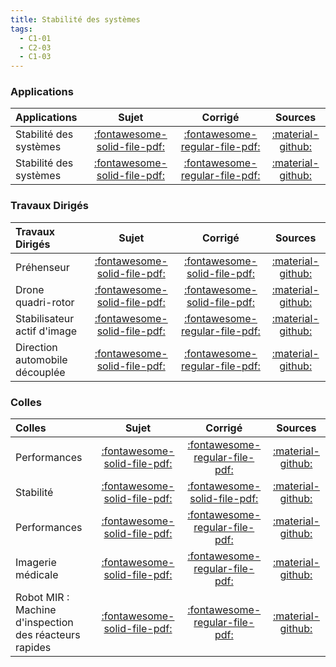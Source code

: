```yaml
---
title: Stabilité des systèmes 
tags:
  - C1-01
  - C2-03
  - C1-03
---
```


[comment]: <> (Généré automatiquement par ALL_PDF/make_markdown.py, creation_fichiers_activites)


### Applications 
 
| Applications | Sujet | Corrigé | Sources  | 
| :-------------- | :---: | :-----: | :------: | 
| Stabilité des systèmes | [:fontawesome-solid-file-pdf:](https://xpessoles-cpge.fr/pdf/Cy_02_Ch_01_Activation_01_Sujet.pdf) | [:fontawesome-regular-file-pdf:](https://xpessoles-cpge.fr/pdf/Cy_02_Ch_01_Activation_01_Corrige.pdf) | [:material-github:](https://github.com/xpessoles/PSI_Cy_02_PredictionPerfomances/tree/main/Chapitre_01_Stabilite/Cy_02_Ch_01_Activation_01) | 
| Stabilité des systèmes | [:fontawesome-solid-file-pdf:](https://xpessoles-cpge.fr/pdf/Cy_02_Ch_01_Application_02_Sujet.pdf) | [:fontawesome-regular-file-pdf:](https://xpessoles-cpge.fr/pdf/Cy_02_Ch_01_Application_02_Corrige.pdf) | [:material-github:](https://github.com/xpessoles/PSI_Cy_02_PredictionPerfomances/tree/main/Chapitre_01_Stabilite/Cy_02_Ch_01_Application_02) | 

### Travaux Dirigés 
 
| Travaux Dirigés | Sujet | Corrigé | Sources  | 
| :-------------- | :---: | :-----: | :------: | 
| Préhenseur | [:fontawesome-solid-file-pdf:](https://xpessoles-cpge.fr/pdf/Cy_02_Ch_01_Colle_06_Prehenseur_Sujet.pdf) | [:fontawesome-solid-file-pdf:](https://xpessoles-cpge.fr/pdf/Cy_02_Ch_01_Colle_06_Prehenseur_Corrige.pdf) | [:material-github:](https://github.com/xpessoles/PSI_Cy_02_PredictionPerfomances/tree/main/Chapitre_01_Stabilite/Cy_02_Ch_01_Colle_06_Prehenseur) | 
| Drone quadri-rotor | [:fontawesome-solid-file-pdf:](https://xpessoles-cpge.fr/pdf/Cy_02_Ch_01_TD_01_Drone_Sujet.pdf) | [:fontawesome-solid-file-pdf:](https://xpessoles-cpge.fr/pdf/Cy_02_Ch_01_TD_01_Drone_Corrige.pdf) | [:material-github:](https://github.com/xpessoles/PSI_Cy_02_PredictionPerfomances/tree/main/Chapitre_01_Stabilite/Cy_02_Ch_01_TD_01_Drone) | 
| Stabilisateur actif d'image | [:fontawesome-solid-file-pdf:](https://xpessoles-cpge.fr/pdf/Cy_02_Ch_01_TD_02_Stabilisateur_Sujet.pdf) | [:fontawesome-regular-file-pdf:](https://xpessoles-cpge.fr/pdf/Cy_02_Ch_01_TD_02_Stabilisateur_Corrige.pdf) | [:material-github:](https://github.com/xpessoles/PSI_Cy_02_PredictionPerfomances/tree/main/Chapitre_01_Stabilite/Cy_02_Ch_01_TD_02_Stabilisateur) | 
| Direction automobile découplée | [:fontawesome-solid-file-pdf:](https://xpessoles-cpge.fr/pdf/Cy_02_Ch_01_TD_03_DirectionDecouplee_Sujet.pdf) | [:fontawesome-regular-file-pdf:](https://xpessoles-cpge.fr/pdf/Cy_02_Ch_01_TD_03_DirectionDecouplee_Corrige.pdf) | [:material-github:](https://github.com/xpessoles/PSI_Cy_02_PredictionPerfomances/tree/main/Chapitre_01_Stabilite/Cy_02_Ch_01_TD_03_DirectionDecouplee) | 

### Colles 
 
| Colles | Sujet | Corrigé | Sources  | 
| :-------------- | :---: | :-----: | :------: | 
| Performances | [:fontawesome-solid-file-pdf:](https://xpessoles-cpge.fr/pdf/Cy_02_Ch_01_Colle_01_Sujet.pdf) | [:fontawesome-regular-file-pdf:](https://xpessoles-cpge.fr/pdf/Cy_02_Ch_01_Colle_01_Corrige.pdf) | [:material-github:](https://github.com/xpessoles/PSI_Cy_02_PredictionPerfomances/tree/main/Chapitre_01_Stabilite/Cy_02_Ch_01_Colle_01) | 
| Stabilité | [:fontawesome-solid-file-pdf:](https://xpessoles-cpge.fr/pdf/Cy_02_Ch_01_Colle_02_Sujet.pdf) | [:fontawesome-solid-file-pdf:](https://xpessoles-cpge.fr/pdf/Cy_02_Ch_01_Colle_02_Corrige.pdf) | [:material-github:](https://github.com/xpessoles/PSI_Cy_02_PredictionPerfomances/tree/main/Chapitre_01_Stabilite/Cy_02_Ch_01_Colle_02) | 
| Performances | [:fontawesome-solid-file-pdf:](https://xpessoles-cpge.fr/pdf/Cy_02_Ch_01_Colle_03_Sujet.pdf) | [:fontawesome-regular-file-pdf:](https://xpessoles-cpge.fr/pdf/Cy_02_Ch_01_Colle_03_Corrige.pdf) | [:material-github:](https://github.com/xpessoles/PSI_Cy_02_PredictionPerfomances/tree/main/Chapitre_01_Stabilite/Cy_02_Ch_01_Colle_03) | 
| Imagerie médicale | [:fontawesome-solid-file-pdf:](https://xpessoles-cpge.fr/pdf/Cy_02_Ch_01_Colle_04_IRM_Sujet.pdf) | [:fontawesome-regular-file-pdf:](https://xpessoles-cpge.fr/pdf/Cy_02_Ch_01_Colle_04_IRM_Corrige.pdf) | [:material-github:](https://github.com/xpessoles/PSI_Cy_02_PredictionPerfomances/tree/main/Chapitre_01_Stabilite/Cy_02_Ch_01_Colle_04_IRM) | 
| Robot MIR : Machine d'inspection des réacteurs rapides | [:fontawesome-solid-file-pdf:](https://xpessoles-cpge.fr/pdf/Cy_02_Ch_01_Colle_05_MIR_PrecisionStabilite_Sujet.pdf) | [:fontawesome-regular-file-pdf:](https://xpessoles-cpge.fr/pdf/Cy_02_Ch_01_Colle_05_MIR_PrecisionStabilite_Corrige.pdf) | [:material-github:](https://github.com/xpessoles/PSI_Cy_02_PredictionPerfomances/tree/main/Chapitre_01_Stabilite/Cy_02_Ch_01_Colle_05_MIR_PrecisionStabilite) | 


